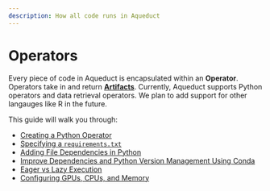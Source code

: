 ```yaml
---
description: How all code runs in Aqueduct
---
```


# Operators

Every piece of code in Aqueduct is encapsulated within an **Operator**. Operators take in and return [**Artifacts**](artifacts.md). Currently, Aqueduct supports Python operators and data retrieval operators. We plan to add support for other langauges like R in the future.

This guide will walk you through:

* [Creating a Python Operator](operators/creating-a-python-operator.md)
* [Specifying a `requirements.txt`](operators/specifying-a-requirements.txt.md)
* [Adding File Dependencies in Python](operators/file-dependencies-in-python.md)
* [Improve Dependencies and Python Version Management Using Conda](operators/using-conda.md)
* [Eager vs Lazy Execution](operators/lazy-vs-eager-execution.md)
* [Configuring GPUs, CPUs, and Memory](operators/configuring-resource-constraints.md)
